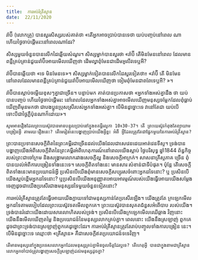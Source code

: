 ```yaml
---
title:  ការអប់រំគ្រីស្ទាន
date:  22/11/2020
---
```


រ៉ាប៊ី (លោកគ្រូ) បានសួរសិស្សរបស់គាត់ថា «តើអ្នកអាចប្រាប់បានទេថា យប់បញ្ចប់នៅពេល ណា ហើយថ្ងៃចាប់ផ្តើមរះនៅពេលណាដែរ?

សិស្សមួយចំនួនបានលើកដៃឆ្លើយសំណួរ។ សិស្សម្នាក់បានសួរថា «រ៉ាប៊ី តើមិនមែននៅពេល ដែលមានពន្លឺគ្រប់គ្រាន់ជួយរ៉ាប៊ីអោយមើលឃើញថា ដើមល្វាពុំមែនជាដើមអូលីវទេឬអី?

រ៉ាប៊ីបានឆ្លើយថា «ទេ មិនមែនទេ»។ សិស្សម្នាក់ទៀតបានលើកដៃសួរទៀតថា៖ «រ៉ាប៊ី តើ មិនមែន នៅពេលដែលមានពន្លឺគ្រប់គ្រាន់ជួយរ៉ាប៊ីអោយមើលឃើញថា ចៀមពុំមែនជាពពែទេឬអី? »។

រ៉ាប៊ីបានស្តាប់ចម្លើយខុសៗគ្នាជាច្រើន។ បន្ទាប់មក គាត់បានប្រកាសថា «អ្នកទាំងអស់គ្នាដឹង ថា យប់បានបញ្ចប់ ហើយថ្ងៃចាប់ផ្តើមរះ នៅពេលដែលអ្នកទាំងអស់គ្នាអាចមើលឃើញមនុស្សចម្លែកដែលពុំធ្លាប់ឃើញពីមុនមកថា ជាបងប្អូនប្រុសស្រីរបស់អ្នកទាំងអស់គ្នា។ បើមិនដូច្នោះទេ វានៅតែជា យប់បើទោះបីជាថ្ងៃភ្លឺប៉ុនណាក៏ដោយ»។

`សូមអានរឿងដែលព្រះយេស៊ូវបានមានបន្ទូលប្រាប់នៅក្នុងខគម្ពីរលូកា 10៖30-37។ តើ ព្រះយេស៊ូវកំពុងតែព្យាយាមបង្រៀនអ្វី តាមរយៈរឿងនេះ? តើមេរៀននេះបង្ហាញប្រាប់យើងអ្វីខ្លះ អំពី អ្វីដែលត្រូវតែជាផ្នែកមួយនៃការអប់រំគ្រីស្ទាន?`

ព្រះបានប្រទានសេចក្តីពិតនៃព្រះគម្ពីរជាច្រើនដល់យើងដែលជាសេវេនដេយអាត់វេនទីស្ទ។ ទ្រង់បានបង្ហាញយើងអំពីសេចក្តីពិតនៃព្រះគម្ពីរអំពីហេតុការណ៍នៅពេលយើងស្លាប់ ថ្ងៃបរិសុទ្ធ ឆ្នាំ1844 ព័ន្ធកិច្ចរបស់ព្រះជាចៅក្រម និងសង្គ្រាមលោករវាងសេចក្តីល្អ និងសេចក្តីអាក្រក់។ សាសនាគ្រីស្ទភាគ ច្រើន ពុំបានយល់អំពីការបង្រៀនទាំងនេះទេ។ សេចក្តីពិតទាំងនេះ មានសារៈសំខាន់ជាទីបំផុត។ ប៉ុន្តែ តើសេចក្តីពិតទាំងនេះមានប្រយោជន៍អ្វី ប្រសិនបើយើងពុំមានសេចក្តីសប្បុរសចំពោះអ្នកដទៃនោះ? ឬ ប្រសិនបើយើងស្អប់ខ្ពើមអ្នកដទៃនោះ? ឬប្រសិនបើយើងអនុញ្ញាតអោយអារម្មណ៍របស់យើងធ្វើអោយយើងសម្តែងចេញដូចជាយើងប្រសើរជាងមនុស្សដទៃមួយចំនួនទៀតនោះ?

ការអប់រំគ្រីស្ទានត្រូវតែធ្វើអោយយើងក្លាយទៅជាមនុស្សកាន់តែប្រសើរឡើង។ យើងត្រូវតែ ក្រឡេកមើលអ្នកដទៃតាមរបៀបដែលព្រះយេស៊ូវទតមើលពួកគេ។ ព្រះយេស៊ូវបានសុគតជំនួសអំពើបាប របស់យើង។ ទ្រង់បានរំដោះយើងដោយសារលោហិតរបស់ទ្រង់។ ប្រសិនបើយើងក្រឡេកមើលឈើឆ្កាង វិញនោះ យើងនឹងមើលឃើញតម្លៃ និងប្រយោជន៍នៃមនុស្សលោកគ្រប់គ្នា។ ពេលនោះ យើងនឹងស្រឡាញ់ ពួកគេដូចជាព្រះទ្រង់បានស្រឡាញ់ពួកគេដូច្នោះដែរ។ ការអប់រំគ្រីស្ទានត្រូវតែរាប់បញ្ចូលទាំងការបង្រៀន នេះ។ បើមិនដូច្នោះទេ ឈ្មោះថា «គ្រីស្ទាន» គឺជាសេចក្តីឥតប្រយោជន៍ទទេវិញ។

`តើមានមនុស្សនៅក្នុងប្រទេសលោកអ្នកដែលមនុស្សគ្រប់គ្នាមិនចូលចិត្តដែរឬទេ? តើហេតុអ្វី បានជាក្នុងនាមជាគ្រីស្ទាន លោកអ្នកចាំបាច់ត្រូវបង្ហាញសេចក្តីស្រឡាញ់ដល់មនុស្សដូចគ្នា?`